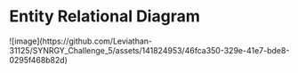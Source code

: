 <h1>Entity Relational Diagram</h1>
![image](https://github.com/Leviathan-31125/SYNRGY_Challenge_5/assets/141824953/46fca350-329e-41e7-bde8-0295f468b82d)
